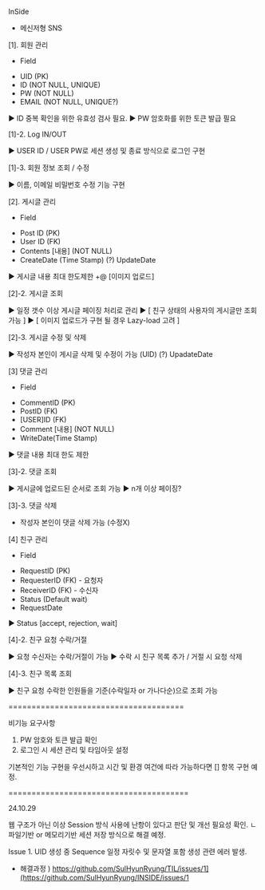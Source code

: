 InSide

- 메신저형 SNS

[1]. 회원 관리

- Field 
* UID (PK)
* ID (NOT NULL, UNIQUE)
* PW (NOT NULL)
* EMAIL (NOT NULL, UNIQUE?)

▶ ID 중복 확인을 위한 유효성 검사 필요.
▶ PW 암호화를 위한 토큰 발급 필요

[1]-2. Log IN/OUT

▶ USER ID / USER PW로 세션 생성 및 종료 방식으로 로그인 구현

[1]-3. 회원 정보 조회 / 수정

▶ 이름, 이메일 비밀번호 수정 기능 구현

[2]. 게시글 관리

- Field
* Post ID (PK)
* User ID (FK)
* Contents [내용] (NOT NULL)
* CreateDate (Time Stamp)
(?) UpdateDate

▶ 게시글 내용 최대 한도제한 +@ [이미지 업로드]

[2]-2. 게시글 조회

▶ 일정 갯수 이상 게시글 페이징 처리로 관리
▶ [ 친구 상태의 사용자의 게시글만 조회 가능 ]
▶ [ 이미지 업로드가 구현 될 경우 Lazy-load 고려 ]

[2]-3. 게시글 수정 및 삭제

▶ 작성자 본인이 게시글 삭제 및 수정이 가능 (UID)
(?) UpadateDate

[3] 댓글 관리

- Field
* CommentID (PK)
* PostID (FK)
* [USER]ID (FK)
* Comment [내용] (NOT NULL)
* WriteDate(Time Stamp)

▶ 댓글 내용 최대 한도 제한

[3]-2. 댓글 조회

▶ 게시글에 업로드된 순서로 조회 가능
▶ n개 이상 페이징?

[3]-3. 댓글 삭제

- 작성자 본인이 댓글 삭제 가능 (수정X)

[4] 친구 관리
 
- Field
* RequestID (PK)
* RequesterID (FK) - 요청자
* ReceiverID (FK) - 수신자
* Status (Default wait)
* RequestDate

▶ Status [accept, rejection, wait]

[4]-2. 친구 요청 수락/거절

▶ 요청 수신자는 수락/거절이 가능
▶ 수락 시 친구 목록 추가 / 거절 시 요청 삭제

[4]-3. 친구 목록 조회

▶ 친구 요청 수락한 인원들을 기준(수락일자 or 가나다순)으로 조회 가능


======================================

비기능 요구사항

1. PW 암호와 토큰 발급 확인
2. 로그인 시 세션 관리 및 타임아웃 설정

기본적인 기능 구현을 우선시하고 시간 및 환경 여건에 따라 가능하다면 [] 항목 구현 예정.

=======================================

24.10.29

웹 구조가 아닌 이상 Session 방식 사용에 난항이 있다고 판단 및 개선 필요성 확인.
ㄴ파일기반 or 메모리기반 세션 저장 방식으로 해결 예정.

Issue 1. UID 생성 중 Sequence 일정 자릿수 및 문자열 포함 생성 관련 에러 발생.
* 해결과정 ) https://github.com/SulHyunRyung/TIL/issues/1](https://github.com/SulHyunRyung/INSIDE/issues/1
